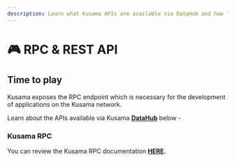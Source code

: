 ```yaml
---
description: Learn what Kusama APIs are available via DataHub and how to use them
---
```


# 🎮 RPC & REST API

## Time to play

Kusama exposes the RPC endpoint which is necessary for the development of applications on the Kusama network.

Learn about the APIs available via Kusama [**DataHub**](https://datahub.figment.io/services/kusama) below -

### Kusama RPC

You can review the Kusama RPC documentation [**HERE**](https://guide.kusama.network/docs/build-node-interaction/)**.**
